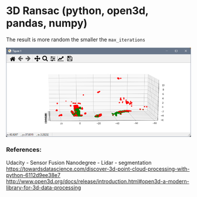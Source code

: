 # 3D Ransac (python, open3d, pandas, numpy)

The result is more random the smaller the ```max_iterations```

![alt text](https://github.com/kerm1t/py_RANSAC/blob/master/img/pyRANSAC_0.5m_thresh.png)

### References:
Udacity - Sensor Fusion Nanodegree - Lidar - segmentation  
https://towardsdatascience.com/discover-3d-point-cloud-processing-with-python-6112d9ee38e7  
http://www.open3d.org/docs/release/introduction.html#open3d-a-modern-library-for-3d-data-processing
